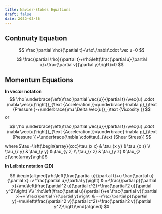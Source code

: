 ```yaml
---
title: Navier-Stokes Equations
draft: false
date: 2023-02-28
---
```


## Continuity Equation

$$
\frac{\partial \rho}{\partial t}+\rho\,\nabla\cdot \vec u=0
$$


$$
\frac{\partial \rho}{\partial t}+\rho\left(\frac{\partial u}{\partial x}+\frac{\partial v}{\partial y}\right)=0
$$

## Momentum Equations
**In vector notation** 
$$
\rho \underbrace{\left(\frac{\partial \vec{u}}{\partial t}+\vec{u} \cdot \nabla \vec{u}\right)}_{\text {Acceleration }}=\underbrace{-\nabla p}_{\text {Pressure }}+\underbrace{\mu \Delta \vec{u}}_{\text {Viscosity }}
$$
or

$$
\rho \underbrace{\left(\frac{\partial \vec{u}}{\partial t}+\vec{u} \cdot \nabla \vec{u}\right)}_{\text {Acceleration }}=\underbrace{-\nabla p}_{\text {Pressure }}+\underbrace{\nabla \cdot\tau}_{\text {Shear Stress}}
$$


where $\tau=\left(\begin{array}{ccc}\tau_{x x} & \tau_{x y} & \tau_{x z} \\ \tau_{x y} & \tau_{y y} & \tau_{y z} \\ \tau_{x z} & \tau_{y z} & \tau_{z z}\end{array}\right)$

**In Leibniz notation (2D)**

$$
\begin{aligned}\rho\left(\frac{\partial u}{\partial t}+u \frac{\partial u}{\partial x}+v \frac{\partial u}{\partial y}\right) & =-\frac{\partial p}{\partial x}+\mu\left(\frac{\partial^2 u}{\partial x^2}+\frac{\partial^2 u}{\partial y^2}\right) \\\\
\rho\left(\frac{\partial u}{\partial t}+u \frac{\partial v}{\partial x}+v \frac{\partial v}{\partial y}\right) & =-\frac{\partial p}{\partial y}+\mu\left(\frac{\partial^2 v}{\partial x^2}+\frac{\partial^2 v}{\partial y^2}\right)\end{aligned}
$$


